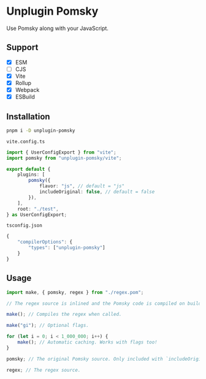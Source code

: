# Unplugin Pomsky

Use Pomsky along with your JavaScript.

## Support

- [x] ESM
- [ ] CJS
- [x] Vite
- [x] Rollup
- [x] Webpack
- [x] ESBuild

## Installation

```bash
pnpm i -D unplugin-pomsky
```

`vite.config.ts`
```ts
import { UserConfigExport } from "vite";
import pomsky from "unplugin-pomsky/vite";

export default {
	plugins: [
		pomsky({
			flavor: "js", // default = "js"
			includeOriginal: false, // default = false
		}),
	],
	root: "./test",
} as UserConfigExport;
```

`tsconfig.json`
```ts
{
	"compilerOptions": {
		"types": ["unplugin-pomsky"]
	}
}
```

## Usage

```ts
import make, { pomsky, regex } from "./regex.pom";

// The regex source is inlined and the Pomsky code is compiled on build.

make(); // Compiles the regex when called.

make("gi"); // Optional flags.

for (let i = 0; i < 1_000_000; i++) {
	make(); // Automatic caching. Works with flags too!
}

pomsky; // The original Pomsky source. Only included with `includeOriginal: true` in the plugin options.

regex; // The regex source.
```
